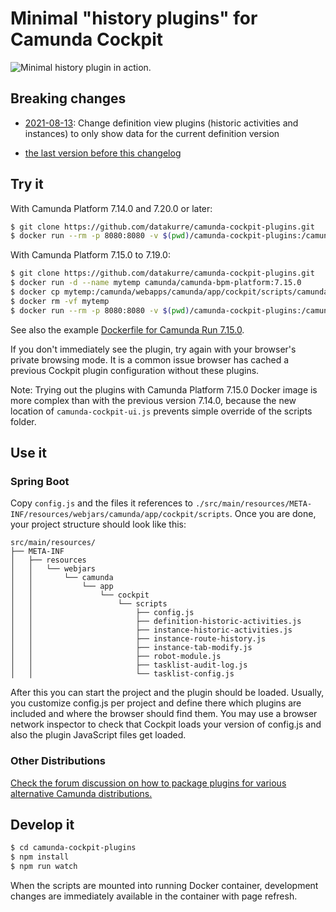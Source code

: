 Minimal "history plugins" for Camunda Cockpit
=============================================

![Minimal history plugin in action.](plugin.gif)

Breaking changes
----------------

* [2021-08-13](https://github.com/datakurre/camunda-cockpit-plugins/tree/66888bcb36f351880835b007b5e75dc44c732fb9): Change definition view plugins (historic activities and instances) to only show data for the current definition version

* [the last version before this changelog](https://github.com/datakurre/camunda-cockpit-plugins/tree/608f7f1d2c240c810dac466890decb91f4da5688)


Try it
------

With Camunda Platform 7.14.0 and 7.20.0 or later:

```bash
$ git clone https://github.com/datakurre/camunda-cockpit-plugins.git
$ docker run --rm -p 8080:8080 -v $(pwd)/camunda-cockpit-plugins:/camunda/webapps/camunda/app/cockpit/scripts/:ro camunda/camunda-bpm-platform:7.14.0
```

With Camunda Platform 7.15.0 to 7.19.0:

```bash
$ git clone https://github.com/datakurre/camunda-cockpit-plugins.git
$ docker run -d --name mytemp camunda/camunda-bpm-platform:7.15.0
$ docker cp mytemp:/camunda/webapps/camunda/app/cockpit/scripts/camunda-cockpit-ui.js camunda-cockpit-plugins
$ docker rm -vf mytemp
$ docker run --rm -p 8080:8080 -v $(pwd)/camunda-cockpit-plugins:/camunda/webapps/camunda/app/cockpit/scripts/:ro camunda/camunda-bpm-platform:7.15.0
```

See also the example [Dockerfile for Camunda Run 7.15.0](https://github.com/datakurre/camunda-cockpit-plugins/issues/16#issuecomment-874499953).

If you don't immediately see the plugin, try again with your browser's private browsing mode. It is a common issue browser has cached a previous Cockpit plugin configuration without these plugins.

Note: Trying out the plugins with Camunda Platform 7.15.0 Docker image is more complex than with the previous version 7.14.0, because the new location of `camunda-cockpit-ui.js` prevents simple override of the scripts folder.


Use it
------

### Spring Boot

Copy `config.js` and the files it references to `./src/main/resources/META-INF/resources/webjars/camunda/app/cockpit/scripts`. Once you are done, your project structure should look like this:
```shell
src/main/resources/
├── META-INF
│   ├── resources
│   │   └── webjars
│   │       └── camunda
│   │           └── app
│   │               └── cockpit
│   │                   └── scripts
│   │                       ├── config.js
│   │                       ├── definition-historic-activities.js
│   │                       ├── instance-historic-activities.js
│   │                       ├── instance-route-history.js
│   │                       ├── instance-tab-modify.js
│   │                       ├── robot-module.js
│   │                       ├── tasklist-audit-log.js
│   │                       └── tasklist-config.js
```
After this you can start the project and the plugin should be loaded. Usually, you customize config.js per project and define there which plugins are included and where the browser should find them. You may use a browser network inspector to check that Cockpit loads your version of config.js and also the plugin JavaScript files get loaded.

### Other Distributions

[Check the forum discussion on how to package plugins for various alternative Camunda distributions.](https://forum.camunda.org/t/minimal-cockpit-history-plugins-for-camunda-7-14-0/24651)


Develop it
----------

```bash
$ cd camunda-cockpit-plugins
$ npm install
$ npm run watch
```

When the scripts are mounted into running Docker container, development changes are immediately available in the container with page refresh.
